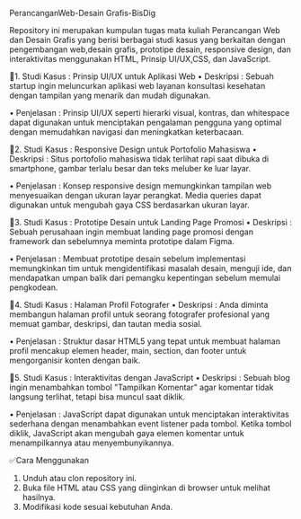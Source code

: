 PerancanganWeb-Desain Grafis-BisDig

Repository ini merupakan kumpulan tugas mata kuliah Perancangan Web dan Desain Grafis yang berisi berbagai studi kasus yang berkaitan dengan pengembangan web,desain grafis, prototipe desain, responsive design, dan interaktivitas menggunakan HTML, Prinsip UI/UX,CSS, dan JavaScript. 

📍1. Studi Kasus : Prinsip UI/UX untuk Aplikasi Web
• Deskripsi : Sebuah startup ingin meluncurkan aplikasi web layanan konsultasi kesehatan dengan tampilan yang menarik dan mudah digunakan.

• Penjelasan : Prinsip UI/UX seperti hierarki visual, kontras, dan whitespace dapat digunakan untuk menciptakan pengalaman pengguna yang optimal dengan memudahkan navigasi dan meningkatkan keterbacaan.

 📍2. Studi Kasus : Responsive Design untuk Portofolio Mahasiswa
• Deskripsi : Situs portofolio mahasiswa tidak terlihat rapi saat dibuka di smartphone, gambar terlalu besar dan teks meluber ke luar layar.

• Penjelasan : Konsep responsive design memungkinkan tampilan web menyesuaikan dengan ukuran layar perangkat. Media queries dapat digunakan untuk mengubah gaya CSS berdasarkan ukuran layar.

📍3. Studi Kasus : Prototipe Desain untuk Landing Page Promosi
• Deskripsi : Sebuah perusahaan ingin membuat landing page promosi dengan framework dan sebelumnya meminta prototipe dalam Figma.

• Penjelasan : Membuat prototipe desain sebelum implementasi memungkinkan tim untuk mengidentifikasi masalah desain, menguji ide, dan mendapatkan umpan balik dari pemangku kepentingan sebelum memulai pengkodean.

📍4. Studi Kasus : Halaman Profil Fotografer
• Deskripsi : Anda diminta membangun halaman profil untuk seorang fotografer profesional yang memuat gambar, deskripsi, dan tautan media sosial.

• Penjelasan : Struktur dasar HTML5 yang tepat untuk membuat halaman profil mencakup elemen header, main, section, dan footer untuk mengorganisir konten dengan baik.

📍5. Studi Kasus : Interaktivitas dengan JavaScript
• Deskripsi : Sebuah blog ingin menambahkan tombol "Tampilkan Komentar" agar komentar tidak langsung terlihat, tetapi bisa muncul saat diklik.

• Penjelasan : JavaScript dapat digunakan untuk menciptakan interaktivitas sederhana dengan menambahkan event listener pada tombol. Ketika tombol diklik, JavaScript akan mengubah gaya elemen komentar untuk menampilkannya atau menyembunyikannya.

✅Cara Menggunakan
1. Unduh atau clon repository ini.
2. Buka file HTML atau CSS yang diinginkan di browser untuk melihat hasilnya.
3. Modifikasi kode sesuai kebutuhan Anda.
